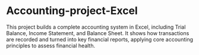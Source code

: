 # Accounting-project-Excel
This project builds a complete accounting system in Excel, including Trial Balance, Income Statement, and Balance Sheet. It shows how transactions are recorded and turned into key financial reports, applying core accounting principles to assess financial health.
